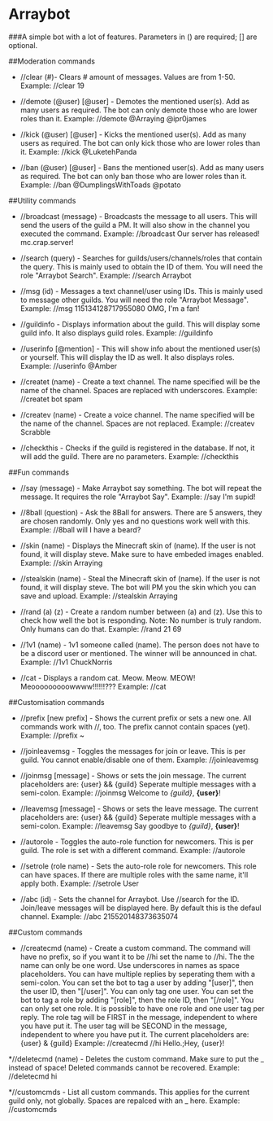 # Arraybot


###A simple bot with a lot of features.
Parameters in () are required; [] are optional.


##Moderation commands



* //clear (#)- Clears # amount of messages. Values are from 1-50.
Example: //clear 19

* //demote (@user) [@user] - Demotes the mentioned user(s).
Add as many users as required.
The bot can only demote those who are lower roles than it.
Example: //demote @Arraying @ipr0james

* //kick (@user) [@user] - Kicks the mentioned user(s).
Add as many users as required.
The bot can only kick those who are lower roles than it.
Example: //kick @LuketehPanda

* //ban (@user) [@user] - Bans the mentioned user(s).
Add as many users as required.
The bot can only ban those who are lower roles than it.
Example: //ban @DumplingsWithToads @potato



##Utility commands



* //broadcast (message) - Broadcasts the message to all users.
This will send the users of the guild a PM.
It will also show in the channel you executed the command.
Example: //broadcast Our server has released! mc.crap.server!

* //search (query) - Searches for guilds/users/channels/roles that contain the query.
This is mainly used to obtain the ID of them.
You will need the role "Arraybot Search".
Example: //search Arraybot

* //msg (id) - Messages a text channel/user using IDs.
This is mainly used to message other guilds.
You will need the role "Arraybot Message".
Example: //msg 115134128717955080 OMG, I'm a fan!

* //guildinfo - Displays information about the guild.
This will display some guild info.
It also displays guild roles.
Example: //guildinfo

* //userinfo [@mention] - This will show info about the mentioned user(s) or yourself.
This will display the ID as well.
It also displays roles.
Example: //userinfo @Amber

* //createt (name) - Create a text channel.
The name specified will be the name of the channel.
Spaces are replaced with underscores.
Example: //createt bot spam

* //createv (name) - Create a voice channel.
The name specified will be the name of the channel.
Spaces are not replaced.
Example: //createv Scrabble

* //checkthis - Checks if the guild is registered in the database.
If not, it will add the guild.
There are no parameters.
Example: //checkthis



##Fun commands



* //say (message) - Make Arraybot say something.
The bot will repeat the message.
It requires the role "Arraybot Say".
Example: //say I'm supid!

* //8ball (question) - Ask the 8Ball for answers.
There are 5 answers, they are chosen randomly.
Only yes and no questions work well with this.
Example: //8ball will I have a beard?

* //skin (name) - Displays the Minecraft skin of (name).
If the user is not found, it will display steve.
Make sure to have embeded images enabled.
Example: //skin Arraying

* //stealskin (name) - Steal the Minecraft skin of (name).
If the user is not found, it will display steve.
The bot will PM you the skin which you can save and upload.
Example: //stealskin Arraying

* //rand (a) (z) - Create a random number between (a) and (z).
Use this to check how well the bot is responding.
Note: No number is truly random. Only humans can do that.
Example: //rand 21 69

* //1v1 (name) - 1v1 someone called (name).
The person does not have to be a discord user or mentioned.
The winner will be announced in chat.
Example: //1v1 ChuckNorris

* //cat - Displays a random cat.
Meow. Meow. MEOW!
Meooooooooowwww!!!!!!???
Example: //cat



##Customisation commands



* //prefix [new prefix] - Shows the current prefix or sets a new one.
All commands work with //, too.
The prefix cannot contain spaces (yet).
Example: //prefix ~

* //joinleavemsg - Toggles the messages for join or leave.
This is per guild.
You cannot enable/disable one of them.
Example: //joinleavemsg

* //joinmsg [message] - Shows or sets the join message.
The current placeholders are: {user} && {guild}
Seperate multiple messages with a semi-colon.
Example: //joinmsg Welcome to *{guild}*, **{user}**!

* //leavemsg [message] - Shows or sets the leave message.
The current placeholders are: {user} && {guild}
Seperate multiple messages with a semi-colon.
Example: //leavemsg Say goodbye to *{guild}*, **{user}**!

* //autorole - Toggles the auto-role function for newcomers.
This is per guild.
The role is set with a different command.
Example: //autorole

* //setrole (role name) - Sets the auto-role role for newcomers.
This role can have spaces.
If there are multiple roles with the same name, it'll apply both.
Example: //setrole User

* //abc (id) - Sets the channel for Arraybot. Use //search for the ID.
Join/leave messages will be displayed here.
By default this is the defaul channel.
Example: //abc 215520148373635074



##Custom commands
* //createcmd (name) <response> - Create a custom command.
The command will have no prefix, so if you want it to be //hi set the name to //hi.
The the name can only be one word.
Use underscores in names as space placeholders.
You can have multiple replies by seperating them with a semi-colon.
You can set the bot to tag a user by adding "[user]", then the user ID, then "[/user]".
You can only tag one user.
You can set the bot to tag a role by adding "[role]", then the role ID, then "[/role]".
You can only set one role.
It is possible to have one role and one user tag per reply.
The role tag will be FIRST in the message, independent to where you have put it.
The user tag will be SECOND in the message, independent to where you have put it.
The current placeholders are: {user} & {guild}
Example: //createcmd //hi Hello.;Hey, {user}!

*//deletecmd (name) - Deletes the custom command.
Make sure to put the _ instead of space!
Deleted commands cannot be recovered.
Example: //deletecmd hi

*//customcmds - List all custom commands.
This applies for the current guild only, not globally.
Spaces are repalced with an _ here.
Example: //customcmds



